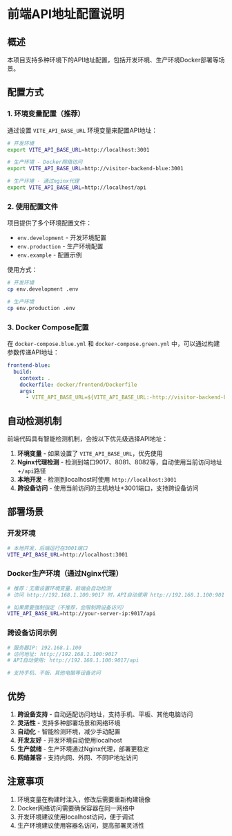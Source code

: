 # 前端API地址配置说明

## 概述

本项目支持多种环境下的API地址配置，包括开发环境、生产环境Docker部署等场景。

## 配置方式

### 1. 环境变量配置（推荐）

通过设置 `VITE_API_BASE_URL` 环境变量来配置API地址：

```bash
# 开发环境
export VITE_API_BASE_URL=http://localhost:3001

# 生产环境 - Docker网络访问
export VITE_API_BASE_URL=http://visitor-backend-blue:3001

# 生产环境 - 通过nginx代理
export VITE_API_BASE_URL=http://localhost/api
```

### 2. 使用配置文件

项目提供了多个环境配置文件：

- `env.development` - 开发环境配置
- `env.production` - 生产环境配置
- `env.example` - 配置示例

使用方式：
```bash
# 开发环境
cp env.development .env

# 生产环境
cp env.production .env
```

### 3. Docker Compose配置

在 `docker-compose.blue.yml` 和 `docker-compose.green.yml` 中，可以通过构建参数传递API地址：

```yaml
frontend-blue:
  build:
    context: .
    dockerfile: docker/frontend/Dockerfile
    args:
      - VITE_API_BASE_URL=${VITE_API_BASE_URL:-http://visitor-backend-blue:3001}
```

## 自动检测机制

前端代码具有智能检测机制，会按以下优先级选择API地址：

1. **环境变量** - 如果设置了 `VITE_API_BASE_URL`，优先使用
2. **Nginx代理检测** - 检测到端口9017、8081、8082等，自动使用当前访问地址+`/api`路径
3. **本地开发** - 检测到localhost时使用 `http://localhost:3001`
4. **跨设备访问** - 使用当前访问的主机地址+3001端口，支持跨设备访问

## 部署场景

### 开发环境
```bash
# 本地开发，后端运行在3001端口
VITE_API_BASE_URL=http://localhost:3001
```

### Docker生产环境（通过Nginx代理）
```bash
# 推荐：无需设置环境变量，前端会自动检测
# 访问 http://192.168.1.100:9017 时，API自动使用 http://192.168.1.100:9017/api

# 如果需要强制指定（不推荐，会限制跨设备访问）
VITE_API_BASE_URL=http://your-server-ip:9017/api
```

### 跨设备访问示例
```bash
# 服务器IP: 192.168.1.100
# 访问地址: http://192.168.1.100:9017
# API自动使用: http://192.168.1.100:9017/api

# 支持手机、平板、其他电脑等设备访问
```

## 优势

1. **跨设备支持** - 自动适配访问地址，支持手机、平板、其他电脑访问
2. **灵活性** - 支持多种部署场景和网络环境
3. **自动化** - 智能检测环境，减少手动配置
4. **开发友好** - 开发环境自动使用localhost
5. **生产就绪** - 生产环境通过Nginx代理，部署更稳定
6. **网络兼容** - 支持内网、外网、不同IP地址访问

## 注意事项

1. 环境变量在构建时注入，修改后需要重新构建镜像
2. Docker网络访问需要确保容器在同一网络中
3. 开发环境建议使用localhost访问，便于调试
4. 生产环境建议使用容器名访问，提高部署灵活性
